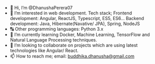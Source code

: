- 👋 Hi, I’m @DhanushaPerera07
- 👀 I’m interested in web development.
      Tech stack;
      Frontend development: Angular, ReactJS, Typescript, ES5, ES6...
      Backend development: Java, Hibernate(Navative/ JPA), Spring, NodeJS
- 🔠️ Other programming languages: Python 3.x
- 🌱 I’m currently learning Docker, Machine Learning, TensorFlow and Natural Language Processing techniques.
- 💞️ I’m looking to collaborate on projects which are using latest technologies like Angular/ React.
- 📫 How to reach me;
  email: buddhika.dhanusha@gmail.com
